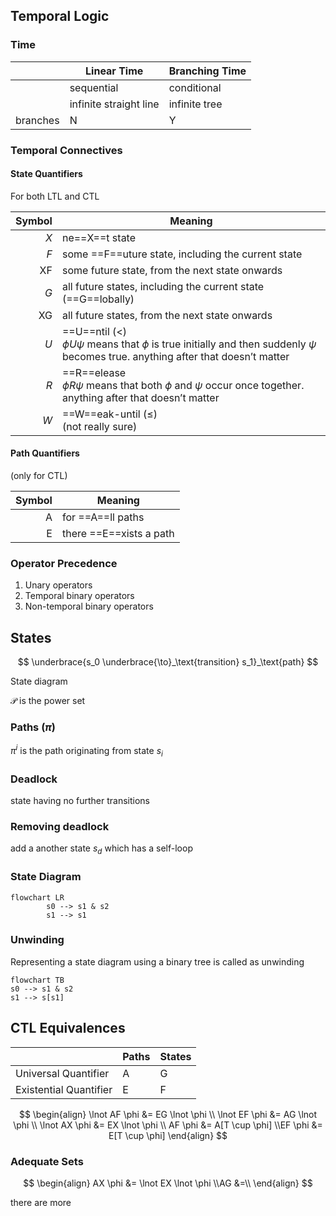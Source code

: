 ## Temporal Logic

### Time

|          | Linear Time            | Branching Time |
| -------- | ---------------------- | -------------- |
|          | sequential             | conditional    |
|          | infinite straight line | infinite tree  |
| branches | N                      | Y              |

### Temporal Connectives

#### State Quantifiers

For both LTL and CTL

| Symbol | Meaning                                                      |
| -----: | ------------------------------------------------------------ |
|    $X$ | ne==X==t state                                               |
|    $F$ | some ==F==uture state, including the current state           |
|     XF | some future state, from the next state onwards               |
|    $G$ | all future states, including the current state (==G==lobally) |
|     XG | all future states, from the next state onwards               |
|    $U$ | ==U==ntil $(<)$<br />$\phi U \psi$ means that $\phi$ is true initially and then suddenly $\psi$ becomes true. anything after that doesn’t matter |
|    $R$ | ==R==elease<br />$\phi R \psi$ means that both $\phi$ and $\psi$ occur once together. anything after that doesn’t matter |
|    $W$ | ==W==eak-until $(\le)$<br />(not really sure)                |

#### Path Quantifiers

(only for CTL)

| Symbol | Meaning                 |
| -----: | ----------------------- |
|      A | for ==A==ll paths       |
|      E | there ==E==xists a path |

### Operator Precedence

1. Unary operators
2. Temporal binary operators
3. Non-temporal binary operators

## States

$$
\underbrace{s_0 
\underbrace{\to}_\text{transition}
s_1}_\text{path}
$$

State diagram 

$\mathcal{P}$ is the power set

### Paths ($\pi$)

$\pi^i$ is the path originating from state $s_i$

### Deadlock

state having no further transitions

### Removing deadlock

add a another state $s_d$ which has a self-loop

### State Diagram

``` mermaid
flowchart LR
		s0 --> s1 & s2
		s1 --> s1
```

### Unwinding

Representing a state diagram using a binary tree is called as unwinding

``` mermaid
flowchart TB
s0 --> s1 & s2
s1 --> s[s1]
```

## CTL Equivalences

|                        | Paths | States |
| ---------------------- | ----- | ------ |
| Universal Quantifier   | A     | G      |
| Existential Quantifier | E     | F      |

$$
\begin{align}
\lnot AF \phi &= EG \lnot \phi \\
\lnot EF \phi &= AG \lnot \phi \\
\lnot AX \phi &= EX \lnot \phi \\
AF \phi &= A[T \cup \phi] \\EF \phi &= E[T \cup \phi]
\end{align}
$$

### Adequate Sets

$$
\begin{align}
AX \phi &= \lnot EX  \lnot \phi \\AG &=\\
\end{align}
$$

there are more
